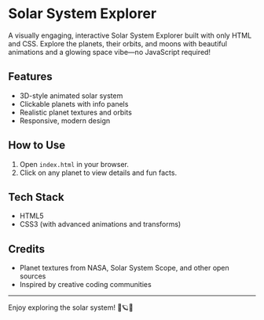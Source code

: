 # Solar System Explorer

A visually engaging, interactive Solar System Explorer built with only HTML and CSS. Explore the planets, their orbits, and moons with beautiful animations and a glowing space vibe—no JavaScript required!

## Features
- 3D-style animated solar system
- Clickable planets with info panels
- Realistic planet textures and orbits
- Responsive, modern design

## How to Use
1. Open `index.html` in your browser.
2. Click on any planet to view details and fun facts.

## Tech Stack
- HTML5
- CSS3 (with advanced animations and transforms)

## Credits
- Planet textures from NASA, Solar System Scope, and other open sources
- Inspired by creative coding communities

---
Enjoy exploring the solar system! 🚀🪐✨

